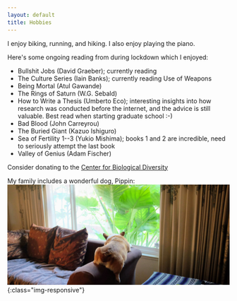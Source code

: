 ```yaml
---
layout: default
title: Hobbies
---
```


I enjoy biking, running, and hiking. I also enjoy playing the piano.

Here's some ongoing reading from during lockdown which I enjoyed:

* Bullshit Jobs (David Graeber); currently reading
* The Culture Series (Iain Banks); currently reading Use of Weapons
* Being Mortal (Atul Gawande)
* The Rings of Saturn (W.G. Sebald)
* How to Write a Thesis (Umberto Eco); interesting insights into how research was conducted before the internet, and the advice is still valuable. Best read when starting graduate school :-)
* Bad Blood (John Carreyrou)
* The Buried Giant (Kazuo Ishiguro)
* Sea of Fertility 1--3 (Yukio Mishima); books 1 and 2 are incredible, need to seriously attempt the last book
* Valley of Genius (Adam Fischer)

Consider donating to the <a href="https://www.biologicaldiversity.org/">Center for Biological Diversity</a>

My family includes a wonderful dog, Pippin:
![pippin](/assets/pippin.jpg){:class="img-responsive"}




